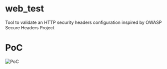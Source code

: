 # web_test
Tool to validate an HTTP security headers configuration inspired by OWASP Secure Headers Project
# PoC
![PoC](https://github.com/abletsoff/web_test/blob/main/PoC.png?raw=true)
